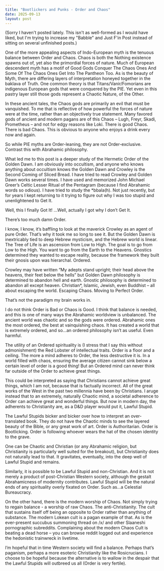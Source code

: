 ```yaml
---
title: "Bootlickers and Punks - Order and Chaos"
date: 2025-09-13
layout: post
---
```


(Sorry I haven't posted lately. This isn't as well-formed as I would have liked, but I'm trying to increase my "Babble" and Just F'in Post instead of sitting on several unfinished posts.)

One of the more appealing aspects of Indo-European myth is the tenuous balance between Order and Chaos. Chaos is both the Nothing existence spawns out of, yet also the primordial forces of nature. Much of European descendent myth has a motif of Good Gods Conquer The Chaos Ones And Some Of The Chaos Ones Get Into The Pantheon Too. As is the beauty of Myth, there are differing layers of interpretation honeyed together in the baklava of Truth. One common theory is that Titans/Vanir/Fomorians are indigenous European gods that were conquered by the PIE. Yet even in this pastry layer still those gods represent a Chaotic Nature, of the Other.

In these ancient tales, the Chaos gods are primarily an evil that must be vanquished. To me that is reflective of how powerful the forces of nature were at the time, rather than an objectively true statement. Many favored gods of ancient and modern pagans are of this Chaos – Lugh, Freyr, Skadi, Prometheus – and not for edgy reasons like Loki. There is good Chaos. There is bad Chaos. This is obvious to anyone who enjoys a drink every now and again.

So while PIE myths are Order-leaning, they are not Order-exclusive. Contrast this with Abrahamic philosophy.

What led me to this post is a deeper study of the Hermetic Order of the Golden Dawn. I am obviously into occultism, and anyone who knows anything about occultism knows the Golden Dawn and Crowley is the Second Coming of Sliced Bread. I have tried to read Crowley and Golden Dawn works several times. I have used and memorized John Michael Greer’s Celtic Lesser Ritual of the Pentagram (because I find Abrahamic words so odious). I have tried to study the *bbala(h). Not just recently, but for years I kept returning to it trying to figure out why I was too stupid and unenlightened to Get It.

Well, this I finally Got It! ...Well, actually I got why I don’t Get It.

There’s too much damn Order.

I know, I know, it’s baffling to look at the maverick Crowley as an agent of pure Order. That’s why it took me so long to see it. But the Golden Dawn is inextricably tied to deep Hebrew mysticism, and the Hebrew world is linear. The Tree of Life is an ascension from Low to High. The goal is to go from Low to the High. You want to go from the Earth to the Heavens. Gnostics determined they wanted to escape reality, because the framework they built their gnosis upon was hierarchal. Ordered.

Crowley may have written “My adepts stand upright; their head above the heavens, their feet below the hells” but Golden Dawn philosophy is determined to abandon hell and earth. Gnostic philosophy is determined to abandon all except heaven. Christian*, Islamic, Jewish, even Buddhist – all about escaping the world. Escaping Chaos. Moving to Perfect Order.

That’s not the paradigm my brain works in.

I do not think Order is Bad or Chaos is Good. I think that balance is needed, and this is one of many ways the Abrahamic worldview is unbalanced. The ancient world was chaotic and so the gods were ordered. Abrahamic ones the most ordered, the best at vainquishing chaos. It has created a world that is extremely ordered, and so...an ordered philosophy isn’t as useful. Even harmful.

The utility of an Ordered spirituality is (I stress that I say this without admonishment) the Red Lobster of intellectual traits. Order is a floor and a ceiling. The more a mind adheres to Order, the less destructive it is. In a world filled with chaos, ensuring the average citizen cannot sink below a certain level of order is a good thing! But an Ordered mind can never think far outside of the Order to achieve great things.

This could be interpreted as saying that Christians cannot achieve great things, which I am not, because that is factually incorrect. All of the great works of the West in the past two millennia have been by Christians. I aruge instead that to an extremely, naturally Chaotic mind, a societal adherence to Order can achieve great and wonderful things. But now in modern day, the adherents to Christianity are, as a D&D player would put it, Lawful Stupid.

The Lawful Stupids bicker and bicker over how to interpret an over-translated book. They do not have the Chaotic minds to see the layered beauty of the Bible, or any great work of art. Order is Authoritarian. Order is Bootlicking. Order is following whoever wears the hat of the chosen identity to the grave.

One can be Chaotic and Christian (or any Abrahamic religion, but Christianity is particularly well suited for the breakout), but Christianity does not naturally lead to that. It gravitates, eventually, into the deep well of Lawful Stupid and remains.

Similarly, it is possible to be Lawful Stupid and non-Christian. And it is not merely a product of post-Christian Western society, although the gestalt Abrahamicness of modernity contributes. Lawful Stupid will be the natural ends of any spirituality overly fixated on Order. Such as...a Celestial Bureaucracy.

On the other hand, there is the modern worship of Chaos. Not simply trying to regain balance - a worship of raw Chaos. The anti-Christianity. The cult that sustains itself off being an opposite to Order rather than anything of substance. The modern Lokean cult is a pagan example of that. As is the ever-present succubus summoning thread on /x/ and other Slaaneshi pornographic subreddits. Complaining about the modern Chaos Cult is beating a dead horse – you can browse reddit logged out and experience the hedonistic trainwreck in livetime.

I’m hopeful that in time Western society will find a balance. Perhaps that’s paganism, perhaps a more esoteric Christianity like the Rosicrucians. I choose to be hopeful because the alternative is to wallow in the despair that the Lawful Stupids will outbreed us all (Order is very fertile).